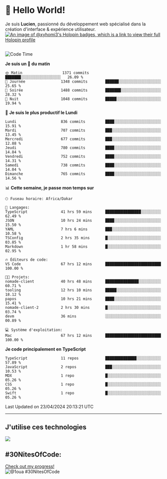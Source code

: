 # 👋 Hello World!

Je suis **Lucien**, passionné du développement web spécialisé dans la création d'interface & expérience utilisateur.
[![An image of @xyhomi3's Holopin badges, which is a link to view their full Holopin profile](https://holopin.me/xyhomi3)](https://holopin.io/@xyhomi3)

##

<!--START_SECTION:waka-->
![Code Time](http://img.shields.io/badge/Code%20Time-1%2C027%20hrs%2054%20mins-blue)

**Je suis un 🐤 du matin** 

```text
🌞 Matin                  1371 commits        ███████░░░░░░░░░░░░░░░░░░   26.09 % 
🌆 Journée                1348 commits        ██████░░░░░░░░░░░░░░░░░░░   25.65 % 
🌃 Soirée                 1488 commits        ███████░░░░░░░░░░░░░░░░░░   28.32 % 
🌙 Nuit                   1048 commits        █████░░░░░░░░░░░░░░░░░░░░   19.94 % 
```
📅 **Je suis le plus productif le Lundi** 

```text
Lundi                    836 commits         ████░░░░░░░░░░░░░░░░░░░░░   15.91 % 
Mardi                    707 commits         ███░░░░░░░░░░░░░░░░░░░░░░   13.45 % 
Mercredi                 677 commits         ███░░░░░░░░░░░░░░░░░░░░░░   12.88 % 
Jeudi                    780 commits         ████░░░░░░░░░░░░░░░░░░░░░   14.84 % 
Vendredi                 752 commits         ████░░░░░░░░░░░░░░░░░░░░░   14.31 % 
Samedi                   738 commits         ████░░░░░░░░░░░░░░░░░░░░░   14.04 % 
Dimanche                 765 commits         ████░░░░░░░░░░░░░░░░░░░░░   14.56 % 
```


📊 **Cette semaine, je passe mon temps sur** 

```text
🕑︎ Fuseau horaire: Africa/Dakar

💬 Langages: 
TypeScript               41 hrs 59 mins      ████████████████░░░░░░░░░   62.49 % 
JSON                     10 hrs 24 mins      ████░░░░░░░░░░░░░░░░░░░░░   15.50 % 
YAML                     7 hrs 6 mins        ███░░░░░░░░░░░░░░░░░░░░░░   10.58 % 
TSConfig                 2 hrs 35 mins       █░░░░░░░░░░░░░░░░░░░░░░░░   03.85 % 
Markdown                 1 hr 58 mins        █░░░░░░░░░░░░░░░░░░░░░░░░   02.95 % 

🔥 Éditeurs de code: 
VS Code                  67 hrs 12 mins      █████████████████████████   100.00 % 

🐱‍💻 Projets: 
nomade-client            40 hrs 48 mins      ███████████████░░░░░░░░░░   60.71 % 
tooling                  12 hrs 10 mins      █████░░░░░░░░░░░░░░░░░░░░   18.12 % 
papos                    10 hrs 21 mins      ████░░░░░░░░░░░░░░░░░░░░░   15.41 % 
nomade-client-2          2 hrs 30 mins       █░░░░░░░░░░░░░░░░░░░░░░░░   03.74 % 
devm                     36 mins             ░░░░░░░░░░░░░░░░░░░░░░░░░   00.89 % 

💻 Système d'exploitation: 
Mac                      67 hrs 12 mins      █████████████████████████   100.00 % 
```

**Je code principalement en TypeScript** 

```text
TypeScript               11 repos            ██████████████░░░░░░░░░░░   57.89 % 
JavaScript               2 repos             ███░░░░░░░░░░░░░░░░░░░░░░   10.53 % 
MDX                      1 repo              █░░░░░░░░░░░░░░░░░░░░░░░░   05.26 % 
CSS                      1 repo              █░░░░░░░░░░░░░░░░░░░░░░░░   05.26 % 
Swift                    1 repo              █░░░░░░░░░░░░░░░░░░░░░░░░   05.26 % 
```




 Last Updated on 23/04/2024 20:13:21 UTC
<!--END_SECTION:waka-->
---

## J'utilise ces technologies

<p align="left">
  <a href="https://skillicons.dev">
    <img src="https://skillicons.dev/icons?i=ts,js,md,scss,tailwind,react,redux,docker,express,astro,vite,nextjs,vercel,figma,ableton" />
  </a>
</p>

## #30NitesOfCode:
  [Check out my progress!](https://www.codedex.io/@1oua/30-nites-of-code)  
  ![@1oua #30NitesOfCode](https://www.codedex.io/api/petStatus?user=1oua)
